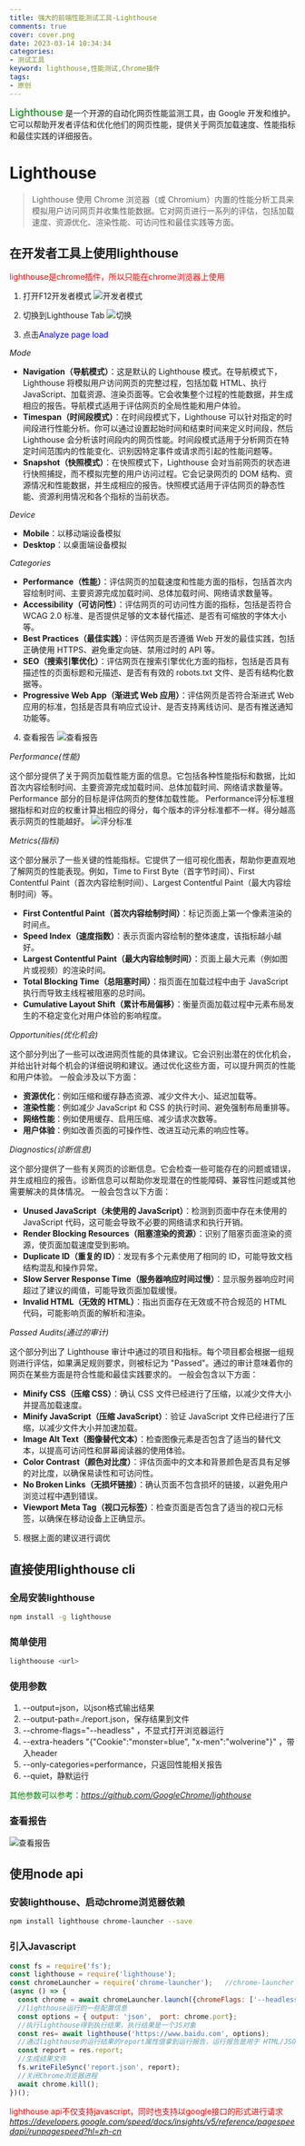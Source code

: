 ```yaml
---
title: 强大的前端性能测试工具-Lighthouse
comments: true
cover: cover.png
date: 2023-03-14 10:34:34
categories:
- 测试工具
keyword: lighthouse,性能测试,Chrome插件
tags:
- 原创
---
```


<font color='green' size='4'>Lighthouse</font> 是一个开源的自动化网页性能监测工具，由 Google 开发和维护。它可以帮助开发者评估和优化他们的网页性能，提供关于网页加载速度、性能指标和最佳实践的详细报告。
<!-- more -->

# Lighthouse
> Lighthouse 使用 Chrome 浏览器（或 Chromium）内置的性能分析工具来模拟用户访问网页并收集性能数据。它对网页进行一系列的评估，包括加载速度、资源优化、渲染性能、可访问性和最佳实践等方面。

## 在开发者工具上使用lighthouse
<font color='red'>lighthouse是chrome插件，所以只能在chrome浏览器上使用</font>

1. 打开F12开发者模式
![开发者模式](devtools.png)

2. 切换到Lighthouse Tab
![切换](changetab.png)

3. 点击<font color='blue'>Analyze page load</font>

*Mode*
- **Navigation（导航模式）**：这是默认的 Lighthouse 模式。在导航模式下，Lighthouse 将模拟用户访问网页的完整过程，包括加载 HTML、执行 JavaScript、加载资源、渲染页面等。它会收集整个过程的性能数据，并生成相应的报告。导航模式适用于评估网页的全局性能和用户体验。
- **Timespan（时间段模式）**：在时间段模式下，Lighthouse 可以针对指定的时间段进行性能分析。你可以通过设置起始时间和结束时间来定义时间段，然后 Lighthouse 会分析该时间段内的网页性能。时间段模式适用于分析网页在特定时间范围内的性能变化、识别因特定事件或请求而引起的性能问题等。
- **Snapshot（快照模式）**：在快照模式下，Lighthouse 会对当前网页的状态进行快照捕捉，而不模拟完整的用户访问过程。它会记录网页的 DOM 结构、资源情况和性能数据，并生成相应的报告。快照模式适用于评估网页的静态性能、资源利用情况和各个指标的当前状态。

*Device*
- **Mobile**：以移动端设备模拟
- **Desktop**：以桌面端设备模拟

*Categories*
- **Performance（性能）**：评估网页的加载速度和性能方面的指标，包括首次内容绘制时间、主要资源完成加载时间、总体加载时间、网络请求数量等。
- **Accessibility（可访问性）**：评估网页的可访问性方面的指标，包括是否符合 WCAG 2.0 标准、是否提供足够的文本替代描述、是否有可缩放的字体大小等。
- **Best Practices（最佳实践）**：评估网页是否遵循 Web 开发的最佳实践，包括正确使用 HTTPS、避免重定向链、禁用过时的 API 等。
- **SEO（搜索引擎优化）**：评估网页在搜索引擎优化方面的指标，包括是否具有描述性的页面标题和元描述、是否有有效的 robots.txt 文件、是否有结构化数据等。
- **Progressive Web App（渐进式 Web 应用）**：评估网页是否符合渐进式 Web 应用的标准，包括是否具有响应式设计、是否支持离线访问、是否有推送通知功能等。

4. 查看报告
![查看报告](report.png)

*Performance(性能)*

这个部分提供了关于网页加载性能方面的信息。它包括各种性能指标和数据，比如首次内容绘制时间、主要资源完成加载时间、总体加载时间、网络请求数量等。Performance 部分的目标是评估网页的整体加载性能。
Performance评分标准根据指标和对应的权重计算出相应的得分，每个版本的评分标准都不一样。得分越高表示网页的性能越好。
![评分标准](score.png)

*Metrics(指标)*

这个部分展示了一些关键的性能指标。它提供了一组可视化图表，帮助你更直观地了解网页的性能表现。例如，Time to First Byte（首字节时间）、First Contentful Paint（首次内容绘制时间）、Largest Contentful Paint（最大内容绘制时间）等。
- **First Contentful Paint（首次内容绘制时间）**：标记页面上第一个像素渲染的时间点。
- **Speed Index（速度指数）**：表示页面内容绘制的整体速度，该指标越小越好。
- **Largest Contentful Paint（最大内容绘制时间）**：页面上最大元素（例如图片或视频）的渲染时间。
- **Total Blocking Time（总阻塞时间）**：指页面在加载过程中由于 JavaScript 执行而导致主线程被阻塞的总时间。
- **Cumulative Layout Shift（累计布局偏移）**：衡量页面加载过程中元素布局发生的不稳定变化对用户体验的影响程度。

*Opportunities(优化机会)*

这个部分列出了一些可以改进网页性能的具体建议。它会识别出潜在的优化机会，并给出针对每个机会的详细说明和建议。通过优化这些方面，可以提升网页的性能和用户体验。
一般会涉及以下方面：
- **资源优化**：例如压缩和缓存静态资源、减少文件大小、延迟加载等。
- **渲染性能**：例如减少 JavaScript 和 CSS 的执行时间、避免强制布局重排等。
- **网络性能**：例如使用缓存、启用压缩、减少请求次数等。
- **用户体验**：例如改善页面的可操作性、改进互动元素的响应性等。

*Diagnostics(诊断信息)*

这个部分提供了一些有关网页的诊断信息。它会检查一些可能存在的问题或错误，并生成相应的报告。诊断信息可以帮助你发现潜在的性能障碍、兼容性问题或其他需要解决的具体情况。
一般会包含以下方面：
- **Unused JavaScript（未使用的 JavaScript）**：检测到页面中存在未使用的 JavaScript 代码，这可能会导致不必要的网络请求和执行开销。
- **Render Blocking Resources（阻塞渲染的资源）**：识别了阻塞页面渲染的资源，使页面加载速度受到影响。
- **Duplicate ID（重复的 ID）**：发现有多个元素使用了相同的 ID，可能导致文档结构混乱和操作异常。
- **Slow Server Response Time（服务器响应时间过慢）**：显示服务器响应时间超过了建议的阈值，可能导致页面加载缓慢。
- **Invalid HTML（无效的 HTML）**：指出页面存在无效或不符合规范的 HTML 代码，可能影响页面的解析和渲染。

*Passed Audits(通过的审计)*

这个部分列出了 Lighthouse 审计中通过的项目和指标。每个项目都会根据一组规则进行评估，如果满足规则要求，则被标记为 "Passed"。通过的审计意味着你的网页在某些方面是符合性能和最佳实践要求的。
一般会包含以下方面：
- **Minify CSS（压缩 CSS）**：确认 CSS 文件已经进行了压缩，以减少文件大小并提高加载速度。
- **Minify JavaScript（压缩 JavaScript）**：验证 JavaScript 文件已经进行了压缩，以减少文件大小并加速加载。
- **Image Alt Text（图像替代文本）**：检查图像元素是否包含了适当的替代文本，以提高可访问性和屏幕阅读器的使用体验。
- **Color Contrast（颜色对比度）**：评估页面中的文本和背景颜色是否具有足够的对比度，以确保易读性和可访问性。
- **No Broken Links（无损坏链接）**：确认页面不包含损坏的链接，以避免用户浏览过程中遇到错误。
- **Viewport Meta Tag（视口元标签）**：检查页面是否包含了适当的视口元标签，以确保在移动设备上正确显示。

5. 根据上面的建议进行调优

## 直接使用lighthouse cli
### 全局安装lighthouse
```bash
npm install -g lighthouse
```
### 简单使用
```bash
lighthoouse <url>
```
### 使用参数
1. --output=json，以json格式输出结果
2. --output-path=./report.json，保存结果到文件
3. --chrome-flags="--headless" ，不显式打开浏览器运行
4. --extra-headers "{\"Cookie\":\"monster=blue\", \"x-men\":\"wolverine\"}" ，带入header
5. --only-categories=performance，只返回性能相关报告
6. --quiet，静默运行

<font color='green'>其他参数可以参考：</font>*https://github.com/GoogleChrome/lighthouse*

### 查看报告
![查看报告](lighthouse-cli.png)

## 使用node api

### 安装lighthouse、启动chrome浏览器依赖
```bash
npm install lighthouse chrome-launcher --save
```

### 引入Javascript
```javascript
const fs = require('fs');
const lighthouse = require('lighthouse');
const chromeLauncher = require('chrome-launcher');   //chrome-launcher 用于调起浏览器
(async () => {
  const chrome = await chromeLauncher.launch({chromeFlags: ['--headless']});   //chromeLauncher 工具包提供了 launch 方法，
  //lighthouse运行的一些配置信息
  const options = { output: 'json',  port: chrome.port};
  //执行lighthouse得到执行结果，执行结果是一个JS对象
  const res= await lighthouse('https://www.baidu.com', options);
  //通过lighthouse的运行结果的report属性值拿到运行报告，运行报告是用于 HTML/JSON/CSV 输出结果的一个字符串
  const report = res.report;
  //生成结果文件
  fs.writeFileSync('report.json', report);
  //关闭Chrome浏览器进程
  await chrome.kill();
})();
```

<font color='red'>lighthouse api不仅支持javascript，同时也支持以google接口的形式进行请求</font>
*https://developers.google.com/speed/docs/insights/v5/reference/pagespeedapi/runpagespeed?hl=zh-cn*

